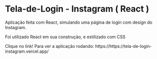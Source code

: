 # Tela-de-Login - Instagram ( React )

<p>Aplicação feita com React, simulando uma página de login com design do Instagram.</p>
<p>Foi utilizado React em sua construção, e estilizado com CSS</p>

<p>Clique no link! Para ver a aplicação rodando: https://https://tela-de-login-instagram.vercel.app/
